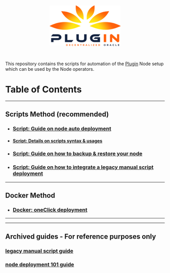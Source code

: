 <br/>
<p align="center">
<a href="https://goplugin.co" target="_blank">
<img src="https://github.com/GoPlugin/Plugin/blob/main/docs/plugin.png" width="225" alt="Plugin logo">
</a>
</p>
<br/>

This repository contains the scripts for automation of the [Plugin](https://goplugin.co/) Node setup which can be used by the Node operators.


# Table of Contents
---
## Scripts Method (recommended)
  - ### [Script: Guide on node auto deployment](docs/node_autosetup.md)
  - #### [Script: Details on scripts syntax & usages](docs/node_scripts_details.md)
  - ### [Script: Guide on how to backup & restore your node](docs/node_backup_restore.md)
  - ### [Script: Guide on how to integrate a legacy manual script deployment](docs/manual-script_integrate_bkup.md)


---
## Docker Method
  - ### [Docker: oneClick deployment](oneClickDeploy/README.md)


---
---
## Archived guides - For reference purposes only
### [legacy manual script guide](docs/manual-script-deployment.md)
### [node deployment 101 guide](docs/node_setup_101.md)